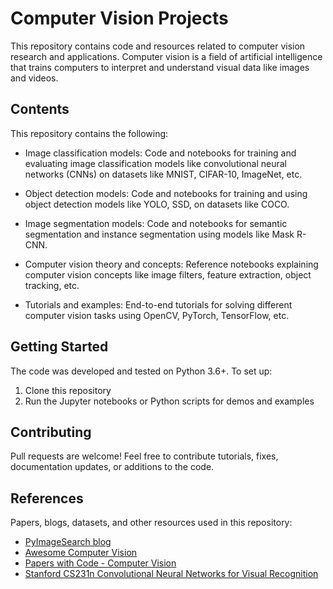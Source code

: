 # Computer Vision Projects

This repository contains code and resources related to computer vision research and applications. Computer vision is a field of artificial intelligence that trains computers to interpret and understand visual data like images and videos. 

## Contents

This repository contains the following:

- Image classification models: Code and notebooks for training and evaluating image classification models like convolutional neural networks (CNNs) on datasets like MNIST, CIFAR-10, ImageNet, etc.

- Object detection models: Code and notebooks for training and using object detection models like YOLO, SSD, on datasets like COCO.

- Image segmentation models: Code and notebooks for semantic segmentation and instance segmentation using models like Mask R-CNN.

- Computer vision theory and concepts: Reference notebooks explaining computer vision concepts like image filters, feature extraction, object tracking, etc.

- Tutorials and examples: End-to-end tutorials for solving different computer vision tasks using OpenCV, PyTorch, TensorFlow, etc.

## Getting Started

The code was developed and tested on Python 3.6+. To set up:

1. Clone this repository 
2. Run the Jupyter notebooks or Python scripts for demos and examples

## Contributing

Pull requests are welcome! Feel free to contribute tutorials, fixes, documentation updates, or additions to the code.

## References

Papers, blogs, datasets, and other resources used in this repository:

- [PyImageSearch blog](https://pyimagesearch.com/)
- [Awesome Computer Vision](https://github.com/jbhuang0604/awesome-computer-vision)
- [Papers with Code - Computer Vision](https://paperswithcode.com/area/computer-vision)
- [Stanford CS231n Convolutional Neural Networks for Visual Recognition](http://cs231n.stanford.edu/)
